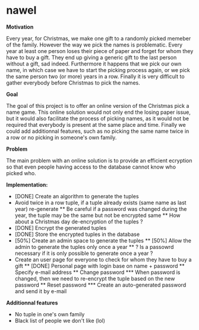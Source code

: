 nawel
=====

**Motivation**

Every year, for Christmas, we make one gift to a randomly picked memeber of the family. However the way we pick the names is problematic. Every year at least one person loses their piece of paper and forget for whom they have to buy a gift. They end up giving a generic gift to the last person without a gift, sad indeed. Furthermore it happens that we pick our own name, in which case we have to start the picking process again, or we pick the same person two (or more) years in a row. Finally it is very difficult to gather everybody before Christmas to pick the names.

**Goal**

The goal of this project is to offer an online version of the Christmas pick a name game. This online solution would not only end the losing paper issue, but it would also facilitate the process of picking names, as it would not be required that everybody is present at the same place and time. Finally we could add additionnal features, such as no picking the same name twice in a row or no picking in someone's own family. 

**Problem**

The main problem with an online solution is to provide an efficient ecryption so that even people having access to the database cannot know who picked who.

**Implementation:**

* [DONE] Create an algorithm to generate the tuples
* Avoid twice in a row tuple, if a tuple already exists (same name as last year) re-generate
** Be careful if a password was changed during the year, the tuple may be the same but not be encrypted same
** How about a Christmas day de-encryption of the tuples ?
* [DONE] Encrypt the generated tuples
* [DONE] Store the encrypted tuples in the database
* [50%] Create an admin space to generate the tuples
** [50%] Allow the admin to generate the tuples only once a year
** ? Is a passowrd necessary if it is only possible to generate once a year ?
* Create an user page for everyone to check for whom they have to buy a gift
** [DONE] Personal page with login base on name + password
** Specify e-mail address
** Change password
*** When password is changed, then we need to re-encrypt the tuple based on the new password
** Reset password
*** Create an auto-generated password and send it by e-mail

**Additionnal features**
* No tuple in one's own family
* Black list of people we don't like (lol)
